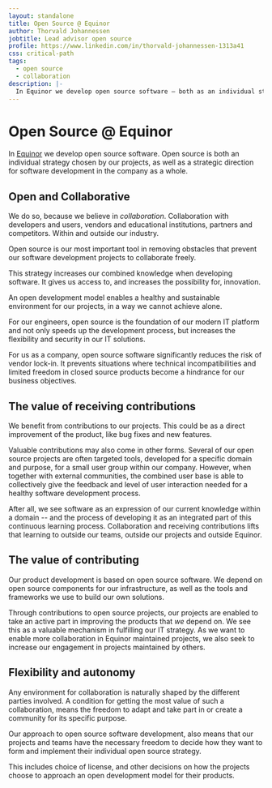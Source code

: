 ```yaml
---
layout: standalone
title: Open Source @ Equinor
author: Thorvald Johannessen
jobtitle: Lead advisor open source
profile: https://www.linkedin.com/in/thorvald-johannessen-1313a41
css: critical-path
tags:
  - open source
  - collaboration
description: |-
  In Equinor we develop open source software – both as an individual strategy chosen by our projects and as a strategic direction for software development in the company as a whole.
---
```


# Open Source @ Equinor 

In [Equinor](https://www.equinor.com/en/about-us.html) we develop open source
software. Open source is both an individual strategy chosen by our projects, as well as a
strategic direction for software development in the company as a whole.

## Open and Collaborative

We do so, because we believe in _collaboration_. Collaboration with developers
and users, vendors and educational institutions, partners and competitors.
Within and outside our industry.

Open source is our most important tool in removing obstacles that prevent our
software development projects to collaborate freely.

This strategy increases our combined knowledge when developing software.
It gives us access to, and increases the possibility for, innovation.

An open development model enables a healthy and sustainable environment for our
projects, in a way we cannot achieve alone.

For our engineers, open source is the foundation of our modern IT platform and
not only speeds up the development process, but increases the flexibility and
security in our IT solutions.

For us as a company, open source software significantly reduces the risk of
vendor lock-in. It prevents situations where technical incompatibilities and
limited freedom in closed source products become a hindrance for our business
objectives.

## The value of receiving contributions

We benefit from contributions to our projects. This could be as a
direct improvement of the product, like bug fixes and new features.

Valuable contributions may also come in other forms.
Several of our open source projects are often targeted tools, developed for a
specific domain and purpose, for a small user group within our company.
However, when together with external communities, the combined user base is
able to collectively give the feedback and level of user interaction needed for
a healthy software development process.

After all, we see software as an expression of our current knowledge within a
domain -- and the process of developing it as an integrated part of this
continuous learning process. Collaboration and receiving contributions lifts
that learning to outside our teams, outside our projects and outside Equinor.

## The value of contributing

Our product development is based on open source software.
We depend on open source components for our infrastructure, as well as the
tools and frameworks we use to build our own solutions.

Through contributions to open source projects, our projects are enabled to take
an active part in improving the products that _we_ depend on. We see this as a
valuable mechanism in fulfilling our IT strategy.
As we want to enable more collaboration in Equinor maintained projects, we also
seek to increase our engagement in projects maintained by others.

## Flexibility and autonomy

Any environment for collaboration is naturally shaped by the different parties
involved. A condition for getting the most value of such a collaboration, means
the freedom to adapt and take part in or create a community for its specific
purpose.

Our approach to open source software development, also means that our projects
and teams have the necessary freedom to decide how they want to form and
implement their individual open source strategy.

This includes choice of license, and other decisions on how the projects choose
to approach an open development model for their products.
